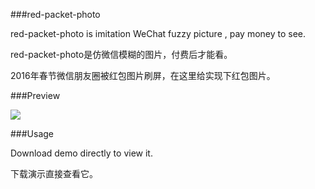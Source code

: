 ###red-packet-photo

red-packet-photo is imitation WeChat fuzzy picture , pay money to see.

red-packet-photo是仿微信模糊的图片，付费后才能看。

2016年春节微信朋友圈被红包图片刷屏，在这里给实现下红包图片。

###Preview

![](https://github.com/artcat/red-packet-photo/blob/master/doc/api-img0.jpg)

###Usage

Download demo directly to view it.

下载演示直接查看它。